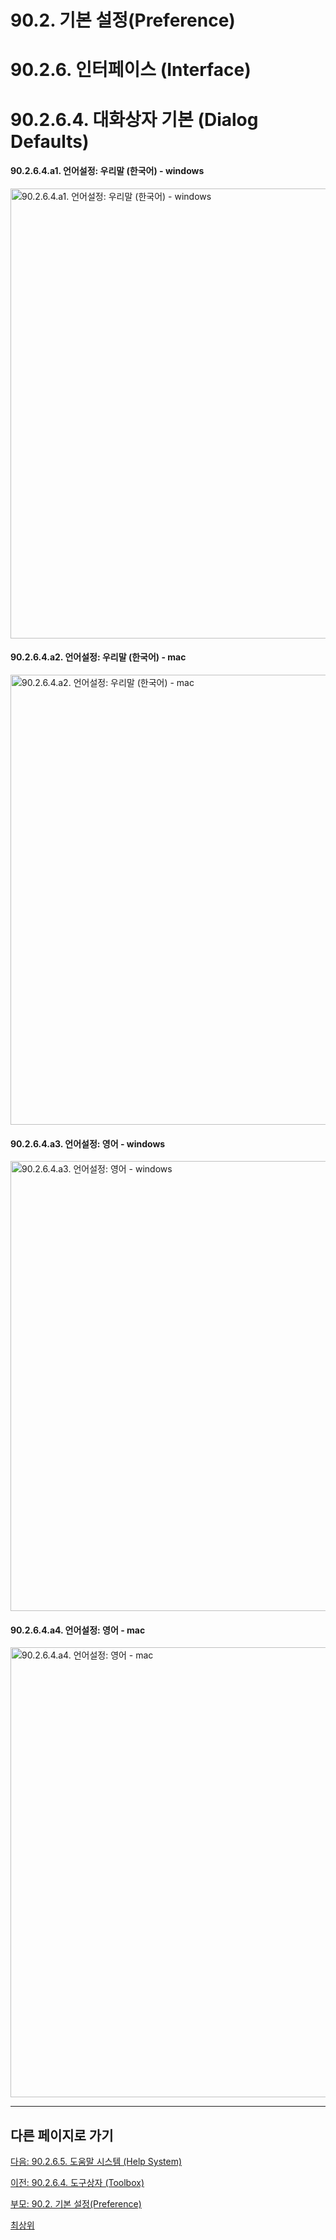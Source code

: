# 90.2. 기본 설정(Preference)
# 90.2.6. 인터페이스 (Interface)
# 90.2.6.4. 대화상자 기본 (Dialog Defaults)

#### 90.2.6.4.a1. 언어설정: 우리말 (한국어) - windows

<img width="720" alt="90.2.6.4.a1. 언어설정: 우리말 (한국어) - windows" environment="MacOS:Sonoma 14.2.1 GIMP 2.10.36" src="https://github.com/wonder13662/gimp/assets/15767104/b8b8e448-26bf-47a5-972e-331b84e9130f">

#### 90.2.6.4.a2. 언어설정: 우리말 (한국어) - mac

<img width="720" alt="90.2.6.4.a2. 언어설정: 우리말 (한국어) - mac" environment="MacOS:Sonoma 14.2.1 GIMP 2.10.36" src="https://github.com/wonder13662/gimp/assets/15767104/d766f65d-157b-4411-80c0-2051e901ddde">

#### 90.2.6.4.a3. 언어설정: 영어 - windows

<img width="720" alt="90.2.6.4.a3. 언어설정: 영어 - windows" environment="MacOS:Sonoma 14.2.1 GIMP 2.10.36" src="https://github.com/wonder13662/gimp/assets/15767104/abc49efc-9b1b-4532-8961-e0d63a0a6854">

#### 90.2.6.4.a4. 언어설정: 영어 - mac

<img width="720" alt="90.2.6.4.a4. 언어설정: 영어 - mac" environment="MacOS:Sonoma 14.2.1 GIMP 2.10.36" src="https://github.com/wonder13662/gimp/assets/15767104/f7c66027-cb16-4be2-bf79-d2b3b38601a7">

***

## 다른 페이지로 가기

[다음: 90.2.6.5. 도움말 시스템 (Help System)](./90-02-06-interfacex-05-help-system.md)

[이전: 90.2.6.4. 도구상자 (Toolbox)](./90-02-06-interfacex-03-toolbox.md)

[부모: 90.2. 기본 설정(Preference)](./90-02-00-preference.md)

[최상위](./00-home.md)
